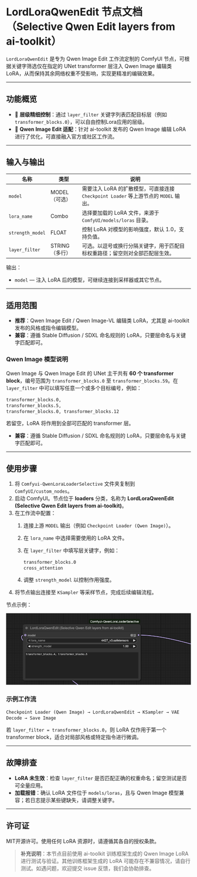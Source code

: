 # LordLoraQwenEdit 节点文档（Selective Qwen Edit layers from ai-toolkit）

`LordLoraQwenEdit` 是专为 Qwen Image Edit 工作流定制的 ComfyUI 节点，可根据关键字筛选仅在指定的 UNet transformer 层注入 Qwen Image 编辑类 LoRA，从而保持其余网络权重不受影响，实现更精准的编辑效果。

---

## 功能概览

- 🎯 **层级精细控制**：通过 `layer_filter` 关键字列表匹配目标层（例如 `transformer_blocks.0`），可以自由控制Lora应用的层级。
- 🧩 **Qwen Image Edit 适配**：针对 ai-toolkit 发布的 Qwen Image 编辑 LoRA 进行了优化，可直接融入官方或社区工作流。

---

## 输入与输出

| 名称 | 类型 | 说明 |
|------|------|------|
| `model` | MODEL（可选） | 需要注入 LoRA 的扩散模型，可直接连接 `Checkpoint Loader` 等上游节点的 `MODEL` 输出。 |
| `lora_name` | Combo | 选择要加载的 LoRA 文件，来源于 `ComfyUI/models/loras` 目录。 |
| `strength_model` | FLOAT | 控制 LoRA 对模型的影响强度，默认 1.0，支持负值。 |
| `layer_filter` | STRING（多行） | 可选。以逗号或换行分隔关键字，用于匹配目标权重路径；留空则对全部匹配层生效。 |

输出：

- `model` — 注入 LoRA 后的模型，可继续连接到采样器或其它节点。

---

## 适用范围

- **推荐**：Qwen Image Edit / Qwen Image-VL 编辑类 LoRA，尤其是 ai-toolkit 发布的风格或指令编辑模型。
- **兼容**：遵循 Stable Diffusion / SDXL 命名规则的 LoRA，只要层命名与关键字匹配即可。

### Qwen Image 模型说明

Qwen Image 与 Qwen Image Edit 的 UNet 主干共有 **60 个 transformer block**，编号范围为 `transformer_blocks.0` 至 `transformer_blocks.59`。在 `layer_filter` 中可以填写任意一个或多个目标编号，例如：

```text
transformer_blocks.0,
transformer_blocks.5,
transformer_blocks.0, transformer_blocks.12
```

若留空，LoRA 将作用到全部可匹配的 transformer 层。
- **兼容**：遵循 Stable Diffusion / SDXL 命名规则的 LoRA，只要层命名与关键字匹配即可。
---

## 使用步骤

1. 将 `Comfyui-QwenLoraLoaderSelective` 文件夹复制到 `ComfyUI/custom_nodes`。
2. 启动 ComfyUI。节点位于 **loaders** 分类，名称为 **LordLoraQwenEdit (Selective Qwen Edit layers from ai-toolkit)**。
3. 在工作流中配置：
   1. 连接上游 `MODEL` 输出（例如 `Checkpoint Loader (Qwen Image)`）。
   2. 在 `lora_name` 中选择需要使用的 LoRA 文件。
   3. 在 `layer_filter` 中填写层关键字，例如：

      ```text
      transformer_blocks.0
      cross_attention
      ```

   4. 调整 `strength_model` 以控制作用强度。
4. 将节点输出连接至 `KSampler` 等采样节点，完成后续编辑流程。

节点示例：

![节点示例](images/node_image.png)


### 示例工作流

```text
Checkpoint Loader (Qwen Image) → LordLoraQwenEdit → KSampler → VAE Decode → Save Image
```

若 `layer_filter = transformer_blocks.0`，则 LoRA 仅作用于第一个 transformer block，适合对局部风格或特定指令进行微调。

---

## 故障排查

- **LoRA 未生效**：检查 `layer_filter` 是否匹配正确的权重命名；留空测试是否可全量应用。
- **加载报错**：确认 LoRA 文件位于 `models/loras`，且与 Qwen Image 模型兼容；若日志提示某些键缺失，请调整关键字。

---

## 许可证

MIT开源许可。使用任何 LoRA 资源时，请遵循其各自的授权条款。

> **补充说明**：本节点目前使用 ai-toolkit 训练框架生成的 Qwen Image LoRA 进行测试与验证。其他训练框架生成的 LoRA 可能存在不兼容情况，请自行测试。如遇问题，欢迎提交 issue 反馈，我们会协助排查。
